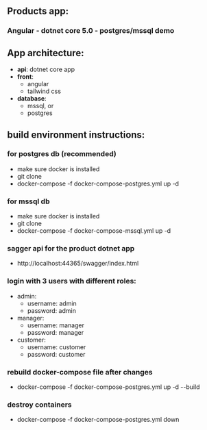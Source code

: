 ## Products app: 
### Angular - dotnet core 5.0 - postgres/mssql demo

## App architecture:
- **api**: dotnet core app
- **front**:
  - angular
  - tailwind css
- **database**:
  - mssql, or
  - postgres

## build environment instructions:
### for postgres db (recommended)
- make sure docker is installed
- git clone <repo>
- docker-compose -f docker-compose-postgres.yml up -d

### for mssql db
- make sure docker is installed
- git clone <repo>
- docker-compose -f docker-compose-mssql.yml up -d

### sagger api for the product dotnet app
- http://localhost:44365/swagger/index.html


### login with 3 users with different roles:
- admin:
  - username: admin
  - password: admin
- manager:
  - username: manager
  - password: manager
- customer:
  - username: customer
  - password: customer

### rebuild docker-compose file after changes
- docker-compose -f docker-compose-postgres.yml up -d --build

### destroy containers
- docker-compose -f docker-compose-postgres.yml down